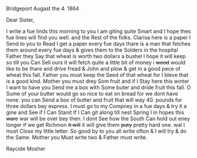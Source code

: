 Bridgeport Augast the 4. 1864

Dear Sister,
	
I write a fue linds this morning to you  I am giting quite Smart and I hope thes fue lines will find you well. and the Rest of the folks. Clarisa here is a paper I Send to you to Read  I get a paper every fue days thare is a man that fetches them around every fue days & gives them to the Solders in the hospital Father they Say that wheat is worth two dollars a bushel  I hope it will keep so till you Can Sell ours  it will fetch quite a little bit of money i ~~wood~~ would like to be thare and drive fread & John and plow & get in a good pece of wheat this fall. Father you must keep the Seed of that wheat for I bleve that is a good kind. Mother you must drey Som fruit and if I Stay here this winter I want to have you Send me a box with Some buter and dride fruit this fall. O Sume of your butter would go so nice to eat on bread for we dont have none. you can Send a box of butter and fruit that will way 40. pounds for three dollars bey express. I must go to my Compney in a fue days & try it a gine and See if I Can Stanit If I Can git along till nest Spring I in hopes this ~~ware~~ war will be over bey then. I dont See how the South Can hold out eney longer if we get Richmon ~~it will~~ it will give them ~~puty~~ pretty hard one. wal I must Close my little letter. So good by to you all write ofton & I will try & do the Same. Mother you Must write two & Father must write. 	

Raycide Mosher
